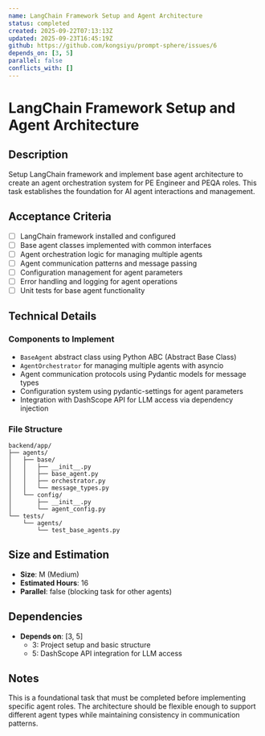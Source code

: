 ```yaml
---
name: LangChain Framework Setup and Agent Architecture
status: completed
created: 2025-09-22T07:13:13Z
updated: 2025-09-23T16:45:19Z
github: https://github.com/kongsiyu/prompt-sphere/issues/6
depends_on: [3, 5]
parallel: false
conflicts_with: []
---
```


# LangChain Framework Setup and Agent Architecture

## Description

Setup LangChain framework and implement base agent architecture to create an agent orchestration system for PE Engineer and PEQA roles. This task establishes the foundation for AI agent interactions and management.

## Acceptance Criteria

- [ ] LangChain framework installed and configured
- [ ] Base agent classes implemented with common interfaces
- [ ] Agent orchestration logic for managing multiple agents
- [ ] Agent communication patterns and message passing
- [ ] Configuration management for agent parameters
- [ ] Error handling and logging for agent operations
- [ ] Unit tests for base agent functionality

## Technical Details

### Components to Implement
- `BaseAgent` abstract class using Python ABC (Abstract Base Class)
- `AgentOrchestrator` for managing multiple agents with asyncio
- Agent communication protocols using Pydantic models for message types
- Configuration system using pydantic-settings for agent parameters
- Integration with DashScope API for LLM access via dependency injection

### File Structure
```
backend/app/
├── agents/
│   ├── base/
│   │   ├── __init__.py
│   │   ├── base_agent.py
│   │   ├── orchestrator.py
│   │   └── message_types.py
│   └── config/
│       ├── __init__.py
│       └── agent_config.py
└── tests/
    └── agents/
        └── test_base_agents.py
```

## Size and Estimation

- **Size**: M (Medium)
- **Estimated Hours**: 16
- **Parallel**: false (blocking task for other agents)

## Dependencies

- **Depends on**: [3, 5]
  - 3: Project setup and basic structure
  - 5: DashScope API integration for LLM access

## Notes

This is a foundational task that must be completed before implementing specific agent roles. The architecture should be flexible enough to support different agent types while maintaining consistency in communication patterns.

